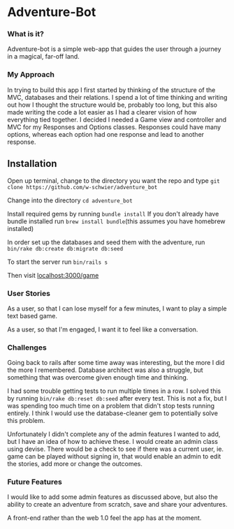 # Adventure-Bot

### What is it?

Adventure-bot is a simple web-app that guides the user through a journey in a magical, far-off land.

### My Approach

In trying to build this app I first started by thinking of the structure of the MVC, databases and their relations.
I spend a lot of time thinking and writing out how I thought the structure would be, probably too long, but this also made writing the code a lot easier as I had a clearer vision of how everything tied together.
I decided I needed a Game view and controller and MVC for my Responses and Options classes.
Responses could have many options, whereas each option had one response and lead to another response.

## Installation

Open up terminal, change to the directory you want the repo and type ```git clone https://github.com/w-schwier/adventure_bot```

Change into the directory ```cd adventure_bot```

Install required gems by running ```bundle install``` If you don't already have bundle installed run ```brew install bundle```(this assumes you have homebrew installed)

In order set up the databases and seed them with the adventure, run ```bin/rake db:create db:migrate db:seed```

To start the server run ```bin/rails s```

Then visit [localhost:3000/game](http://localhost.3000/game)


### User Stories

As a user, so that I can lose myself for a few minutes, I want to play a simple text based game.

As a user, so that I'm engaged, I want it to feel like a conversation.

### Challenges

Going back to rails after some time away was interesting, but the more I did the more I remembered. Database architect was also a struggle, but something that was overcome given enough time and thinking.

I had some trouble getting tests to run multiple times in a row. I solved this by running ```bin/rake db:reset db:seed``` after every test. This is not a fix, but I was spending too much time on a problem that didn't stop tests running entirely. I think I would use the database-cleaner gem to potentially solve this problem.

Unfortunately I didn't complete any of the admin features I wanted to add, but I have an idea of how to achieve these.
I would create an admin class using devise. There would be a check to see if there was a current user, ie. game can be played without signing in, that would enable an admin to edit the stories, add more or change the outcomes.

### Future Features

I would like to add some admin features as discussed above, but also the ability to create an adventure from scratch, save and share your adventures.

A front-end rather than the web 1.0 feel the app has at the moment.
